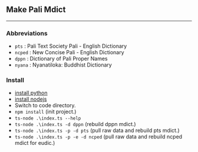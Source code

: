 ## Make Pali Mdict 
---
### Abbreviations
- `pts` : Pali Text Society Pali - English Dictionary
- `ncped` : New Concise Pali - English Dictionary
- `dppn` : Dictionary of Pali Proper Names
- `nyana` : Nyanatiloka: Buddhist Dictionary

### Install
- [install python](https://www.python.org)
- [install nodejs](https://nodejs.org)
- Switch to code directory.
- `npm install` (init project.)
- `ts-node .\index.ts --help`
- `ts-node .\index.ts -d dppn` (rebuild dppn mdict.)
- `ts-node .\index.ts -p -d pts` (pull raw data and rebuild pts mdict.)
- `ts-node .\index.ts -p -e -d ncped` (pull raw data and rebuild ncped mdict for eudic.)
